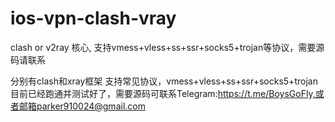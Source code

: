 # ios-vpn-clash-vray
clash or v2ray 核心, 支持vmess+vless+ss+ssr+socks5+trojan等协议，需要源码请联系

分别有clash和xray框架
支持常见协议，vmess+vless+ss+ssr+socks5+trojan
目前已经跑通并测试好了，需要源码可联系Telegram:https://t.me/BoysGoFly,或者邮箱parker910024@gmail.com
